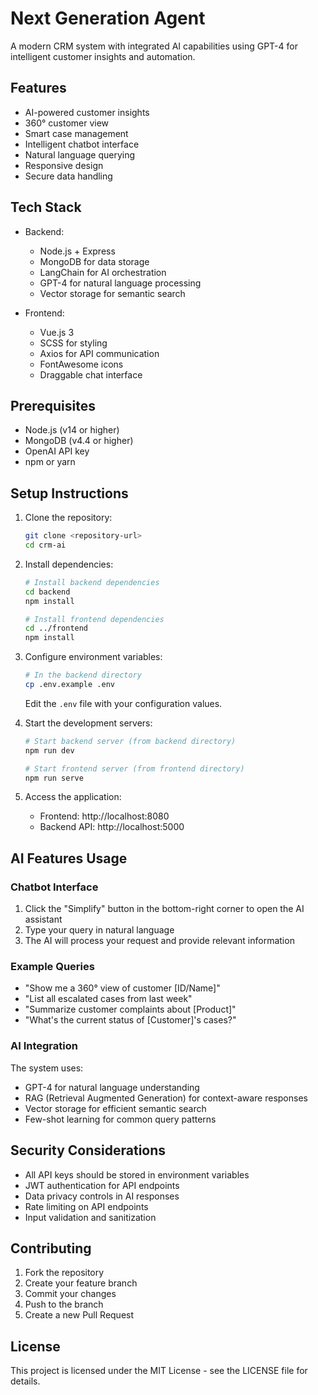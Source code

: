# Next Generation Agent

A modern CRM system with integrated AI capabilities using GPT-4 for intelligent customer insights and automation.

## Features

- AI-powered customer insights
- 360° customer view
- Smart case management
- Intelligent chatbot interface
- Natural language querying
- Responsive design
- Secure data handling

## Tech Stack

- Backend:
  - Node.js + Express
  - MongoDB for data storage
  - LangChain for AI orchestration
  - GPT-4 for natural language processing
  - Vector storage for semantic search

- Frontend:
  - Vue.js 3
  - SCSS for styling
  - Axios for API communication
  - FontAwesome icons
  - Draggable chat interface

## Prerequisites

- Node.js (v14 or higher)
- MongoDB (v4.4 or higher)
- OpenAI API key
- npm or yarn

## Setup Instructions

1. Clone the repository:
   ```bash
   git clone <repository-url>
   cd crm-ai
   ```

2. Install dependencies:
   ```bash
   # Install backend dependencies
   cd backend
   npm install

   # Install frontend dependencies
   cd ../frontend
   npm install
   ```

3. Configure environment variables:
   ```bash
   # In the backend directory
   cp .env.example .env
   ```
   Edit the `.env` file with your configuration values.

4. Start the development servers:
   ```bash
   # Start backend server (from backend directory)
   npm run dev

   # Start frontend server (from frontend directory)
   npm run serve
   ```

5. Access the application:
   - Frontend: http://localhost:8080
   - Backend API: http://localhost:5000

## AI Features Usage

### Chatbot Interface

1. Click the "Simplify" button in the bottom-right corner to open the AI assistant
2. Type your query in natural language
3. The AI will process your request and provide relevant information

### Example Queries

- "Show me a 360° view of customer [ID/Name]"
- "List all escalated cases from last week"
- "Summarize customer complaints about [Product]"
- "What's the current status of [Customer]'s cases?"

### AI Integration

The system uses:
- GPT-4 for natural language understanding
- RAG (Retrieval Augmented Generation) for context-aware responses
- Vector storage for efficient semantic search
- Few-shot learning for common query patterns

## Security Considerations

- All API keys should be stored in environment variables
- JWT authentication for API endpoints
- Data privacy controls in AI responses
- Rate limiting on API endpoints
- Input validation and sanitization

## Contributing

1. Fork the repository
2. Create your feature branch
3. Commit your changes
4. Push to the branch
5. Create a new Pull Request

## License

This project is licensed under the MIT License - see the LICENSE file for details. 
